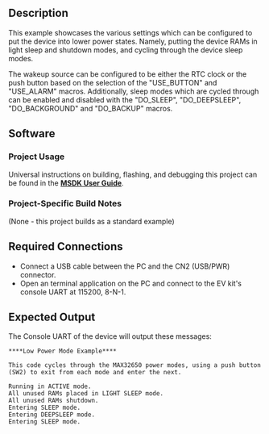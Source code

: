 ## Description

This example showcases the various settings which can be configured to put the device into lower power states. Namely, putting the device RAMs in light sleep and shutdown modes, and cycling through the device sleep modes.

The wakeup source can be configured to be either the RTC clock or the push button based on the selection of the "USE_BUTTON" and "USE_ALARM" macros. Additionally, sleep modes which are cycled through can be enabled and disabled with the "DO_SLEEP", "DO_DEEPSLEEP", "DO_BACKGROUND" and "DO_BACKUP" macros.


## Software

### Project Usage

Universal instructions on building, flashing, and debugging this project can be found in the **[MSDK User Guide](https://analogdevicesinc.github.io/msdk/USERGUIDE/)**.

### Project-Specific Build Notes

(None - this project builds as a standard example)

## Required Connections

-   Connect a USB cable between the PC and the CN2 (USB/PWR) connector.
-   Open an terminal application on the PC and connect to the EV kit's console UART at 115200, 8-N-1.

## Expected Output

The Console UART of the device will output these messages:

```
****Low Power Mode Example****

This code cycles through the MAX32650 power modes, using a push button (SW2) to exit from each mode and enter the next.

Running in ACTIVE mode.
All unused RAMs placed in LIGHT SLEEP mode.
All unused RAMs shutdown.
Entering SLEEP mode.
Entering DEEPSLEEP mode.
Entering SLEEP mode.
```
